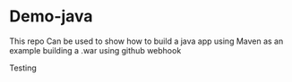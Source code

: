 # Demo-java
This repo Can be used to show how to build a java app using Maven as an example building a .war using github webhook 

Testing
